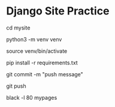 # Django Site Practice

cd mysite

python3 -m venv venv

source venv/bin/activate

pip install -r requirements.txt

git commit -m "push message"

git push

black -l 80 mypages
